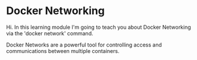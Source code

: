 # Docker Networking

Hi. In this learning module I'm going to teach you about Docker Networking via the 'docker network' command.

Docker Networks are a powerful tool for controlling access and communications between multiple containers.
